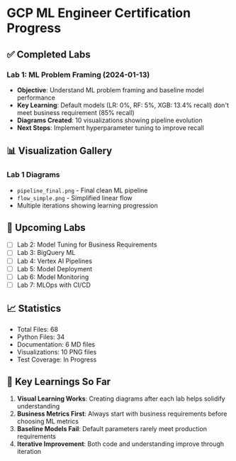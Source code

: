# GCP ML Engineer Certification Progress

## ✅ Completed Labs

### Lab 1: ML Problem Framing (2024-01-13)
- **Objective**: Understand ML problem framing and baseline model performance
- **Key Learning**: Default models (LR: 0%, RF: 5%, XGB: 13.4% recall) don't meet business requirement (85% recall)
- **Diagrams Created**: 10 visualizations showing pipeline evolution
- **Next Steps**: Implement hyperparameter tuning to improve recall

## 📊 Visualization Gallery

### Lab 1 Diagrams
- `pipeline_final.png` - Final clean ML pipeline
- `flow_simple.png` - Simplified linear flow
- Multiple iterations showing learning progression

## 🎯 Upcoming Labs

- [ ] Lab 2: Model Tuning for Business Requirements
- [ ] Lab 3: BigQuery ML
- [ ] Lab 4: Vertex AI Pipelines
- [ ] Lab 5: Model Deployment
- [ ] Lab 6: Model Monitoring
- [ ] Lab 7: MLOps with CI/CD

## 📈 Statistics

- Total Files: 68
- Python Files: 34
- Documentation: 6 MD files
- Visualizations: 10 PNG files
- Test Coverage: In Progress

## 🔑 Key Learnings So Far

1. **Visual Learning Works**: Creating diagrams after each lab helps solidify understanding
2. **Business Metrics First**: Always start with business requirements before choosing ML metrics
3. **Baseline Models Fail**: Default parameters rarely meet production requirements
4. **Iterative Improvement**: Both code and understanding improve through iteration
